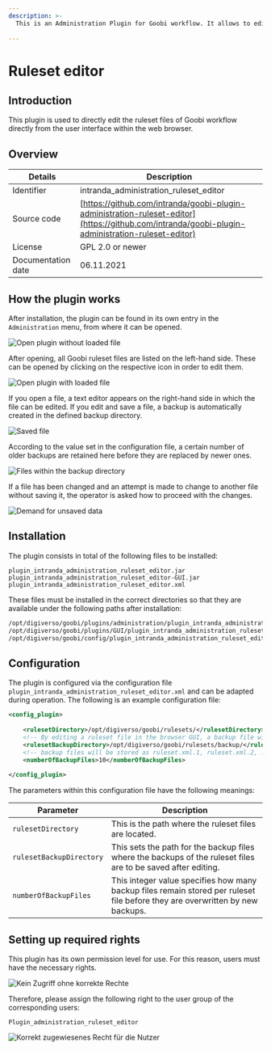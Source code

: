 ```yaml
---
description: >-
  This is an Administration Plugin for Goobi workflow. It allows to edit ruleset xml files directly from the user interface of Goobi workflow.
  
---
```


Ruleset editor
===========================================================================


Introduction
---------------------------------------------------------------------------
This plugin is used to directly edit the ruleset files of Goobi workflow directly from the user interface within the web browser.


Overview
---------------------------------------------------------------------------

Details             |  Description
------------------- | -----------------------------------------------------
Identifier          | intranda_administration_ruleset_editor |
Source code         | [https://github.com/intranda/goobi-plugin-administration-ruleset-editor](https://github.com/intranda/goobi-plugin-administration-ruleset-editor)
License             | GPL 2.0 or newer 
Documentation date  | 06.11.2021


How the plugin works
---------------------------------------------------------------------------

After installation, the plugin can be found in its own entry in the `Administration` menu, from where it can be opened.

![Open plugin without loaded file](../.gitbook/assets/intranda_administration_ruleset_editor3_en.png)

After opening, all Goobi ruleset files are listed on the left-hand side. These can be opened by clicking on the respective icon in order to edit them.

![Open plugin with loaded file](../.gitbook/assets/intranda_administration_ruleset_editor4_en.png)

If you open a file, a text editor appears on the right-hand side in which the file can be edited. If you edit and save a file, a backup is automatically created in the defined backup directory. 

![Saved file](../.gitbook/assets/intranda_administration_ruleset_editor5_en.png)

According to the value set in the configuration file, a certain number of older backups are retained here before they are replaced by newer ones.

![Files within the backup directory](../.gitbook/assets/intranda_administration_ruleset_editor7.png)

If a file has been changed and an attempt is made to change to another file without saving it, the operator is asked how to proceed with the changes.

![Demand for unsaved data](../.gitbook/assets/intranda_administration_ruleset_editor6_en.png)


Installation
---------------------------------------------------------------------------
The plugin consists in total of the following files to be installed:

```text
plugin_intranda_administration_ruleset_editor.jar
plugin_intranda_administration_ruleset_editor-GUI.jar
plugin_intranda_administration_ruleset_editor.xml
```

These files must be installed in the correct directories so that they are available under the following paths after installation:

```bash
/opt/digiverso/goobi/plugins/administration/plugin_intranda_administration_ruleset_editor.jar
/opt/digiverso/goobi/plugins/GUI/plugin_intranda_administration_ruleset_editor-GUI.jar
/opt/digiverso/goobi/config/plugin_intranda_administration_ruleset_editor.xml
```


Configuration
---------------------------------------------------------------------------
The plugin is configured via the configuration file `plugin_intranda_administration_ruleset_editor.xml` and can be adapted during operation. The following is an example configuration file:

```xml
<config_plugin>
	
	<rulesetDirectory>/opt/digiverso/goobi/rulesets/</rulesetDirectory>
	<!-- By editing a ruleset file in the browser GUI, a backup file will be stored in the backup directory -->
	<rulesetBackupDirectory>/opt/digiverso/goobi/rulesets/backup/</rulesetBackupDirectory>
	<!-- backup files will be stored as ruleset.xml.1, ruleset.xml.2, ..., ruleset.xml.n -->
	<numberOfBackupFiles>10</numberOfBackupFiles>
	
</config_plugin>
```

The parameters within this configuration file have the following meanings:

Parameter           |  Description
------------------- | ----------------------------------------------------- 
`rulesetDirectory`         | This is the path where the ruleset files are located.
`rulesetBackupDirectory`   | This sets the path for the backup files where the backups of the ruleset files are to be saved after editing.
`numberOfBackupFiles`         | This integer value specifies how many backup files remain stored per ruleset file before they are overwritten by new backups.


Setting up required rights
---------------------------------------------------------------------------
This plugin has its own permission level for use. For this reason, users must have the necessary rights. 

![Kein Zugriff ohne korrekte Rechte](../.gitbook/assets/intranda_administration_ruleset_editor1_en.png)

Therefore, please assign the following right to the user group of the corresponding users:

```
Plugin_administration_ruleset_editor
```

![Korrekt zugewiesenes Recht für die Nutzer](../.gitbook/assets/intranda_administration_ruleset_editor2_en.png)